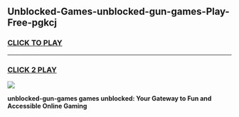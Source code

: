 
## Unblocked-Games-unblocked-gun-games-Play-Free-pgkcj
<h3>
<a href="https://premium76.site?title=unblocked-gun-games&ref=19M">CLICK TO PLAY</a></h3>
<hr>

<h3>
<a href="https://premium76.site?title=unblocked-gun-games&ref=19M">CLICK 2 PLAY</a>
  
</h3>

<a href="https://premium76.site?title=unblocked-gun-games&ref=19M"><img src="https://clearcache.store/games.png"></a>


**unblocked-gun-games games unblocked: Your Gateway to Fun and Accessible Online Gaming**
